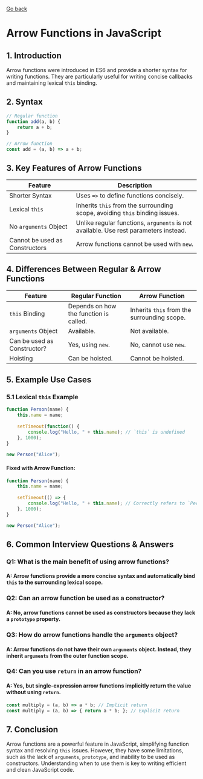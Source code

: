 [Go back](../Index.md)

# Arrow Functions in JavaScript

## **1. Introduction**
Arrow functions were introduced in ES6 and provide a shorter syntax for writing functions. They are particularly useful for writing concise callbacks and maintaining lexical `this` binding.

## **2. Syntax**
```javascript
// Regular function
function add(a, b) {
    return a + b;
}

// Arrow function
const add = (a, b) => a + b;
```

## **3. Key Features of Arrow Functions**
| Feature | Description |
|---------|-------------|
| Shorter Syntax | Uses `=>` to define functions concisely. |
| Lexical `this` | Inherits `this` from the surrounding scope, avoiding `this` binding issues. |
| No `arguments` Object | Unlike regular functions, `arguments` is not available. Use rest parameters instead. |
| Cannot be used as Constructors | Arrow functions cannot be used with `new`. |

## **4. Differences Between Regular & Arrow Functions**
| Feature | Regular Function | Arrow Function |
|---------|-----------------|-----------------|
| `this` Binding | Depends on how the function is called. | Inherits `this` from the surrounding scope. |
| `arguments` Object | Available. | Not available. |
| Can be used as Constructor? | Yes, using `new`. | No, cannot use `new`. |
| Hoisting | Can be hoisted. | Cannot be hoisted. |

## **5. Example Use Cases**
### **5.1 Lexical `this` Example**
```javascript
function Person(name) {
    this.name = name;
    
    setTimeout(function() {
        console.log("Hello, " + this.name); // `this` is undefined
    }, 1000);
}

new Person("Alice");
```
#### **Fixed with Arrow Function:**
```javascript
function Person(name) {
    this.name = name;
    
    setTimeout(() => {
        console.log("Hello, " + this.name); // Correctly refers to `Person`
    }, 1000);
}

new Person("Alice");
```

## **6. Common Interview Questions & Answers**
### **Q1: What is the main benefit of using arrow functions?**
#### **A:** Arrow functions provide a more concise syntax and automatically bind `this` to the surrounding lexical scope.

### **Q2: Can an arrow function be used as a constructor?**
#### **A:** No, arrow functions cannot be used as constructors because they lack a `prototype` property.

### **Q3: How do arrow functions handle the `arguments` object?**
#### **A:** Arrow functions do not have their own `arguments` object. Instead, they inherit `arguments` from the outer function scope.

### **Q4: Can you use `return` in an arrow function?**
#### **A:** Yes, but single-expression arrow functions implicitly return the value without using `return`.
```javascript
const multiply = (a, b) => a * b; // Implicit return
const multiply = (a, b) => { return a * b; }; // Explicit return
```

## **7. Conclusion**
Arrow functions are a powerful feature in JavaScript, simplifying function syntax and resolving `this` issues. However, they have some limitations, such as the lack of `arguments`, `prototype`, and inability to be used as constructors. Understanding when to use them is key to writing efficient and clean JavaScript code.